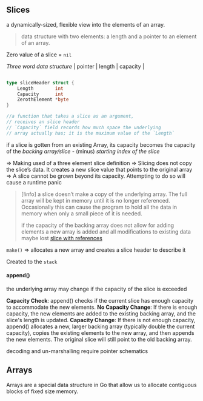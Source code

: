 ## Slices

a dynamically-sized, flexible view into the elements of an array.
> data structure with two elements: a length and a pointer to an element of an array.

Zero value of a slice = `nil`

_Three word data structure_
| pointer | length | capacity |

```go

type sliceHeader struct {
    Length        int
    Capacity      int
    ZerothElement *byte
}

//a function that takes a slice as an argument,
// receives an slice header 
// `Capacity` field records how much space the underlying
// array actually has; it is the maximum value of the `Length`
```

if a slice is gotten from an existing Array, its capacity becomes the capacity of the _backing array/slice_ - (minus) _starting index of the slice_

=> Making used of a three element slice definition
=> Slicing does not copy the slice’s data. It creates a new slice value that points to the original array
=> A slice cannot be grown beyond its capacity. Attempting to do so will cause a runtime panic

> [!info]
> a slice doesn’t make a copy of the underlying array. The full array will be kept in memory until it is no longer referenced. Occasionally this can cause the program to hold all the data in memory when only a small piece of it is needed.
> 
> if the capacity of the backing array does not allow for adding elements
> a new array is added and all modifications to existing data maybe lost
> [slice with references](https://github.com/wambua-iv/getting_my_go_up_code/blob/main/slices/modify_alert.go)

`make()`  => allocates a new array and creates a slice header to describe it

Created to the `stack`
#### append()

the underlying array may change if the capacity of the slice is exceeded

__Capacity Check__: 
	append() checks if the current slice has enough capacity to accommodate the new elements.
__No Capacity Change__: 
	If there is enough capacity, the new elements are added to the existing backing array, and the slice's length is updated.
__Capacity Change__: 
	If there is not enough capacity, append() allocates a new, larger backing array (typically double the current capacity), copies the existing elements to the new array, and then appends the new elements. The original slice will still point to the old backing array.




decoding and un-marshalling require pointer schematics


## Arrays

Arrays are a special data structure in Go that allow us to allocate contiguous blocks of fixed size memory.


